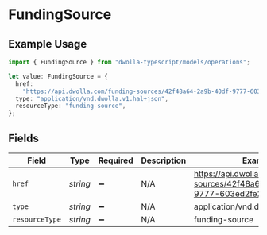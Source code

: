 # FundingSource

## Example Usage

```typescript
import { FundingSource } from "dwolla-typescript/models/operations";

let value: FundingSource = {
  href:
    "https://api.dwolla.com/funding-sources/42f48a64-2a9b-40df-9777-603ed2fe2764",
  type: "application/vnd.dwolla.v1.hal+json",
  resourceType: "funding-source",
};
```

## Fields

| Field                                                                       | Type                                                                        | Required                                                                    | Description                                                                 | Example                                                                     |
| --------------------------------------------------------------------------- | --------------------------------------------------------------------------- | --------------------------------------------------------------------------- | --------------------------------------------------------------------------- | --------------------------------------------------------------------------- |
| `href`                                                                      | *string*                                                                    | :heavy_minus_sign:                                                          | N/A                                                                         | https://api.dwolla.com/funding-sources/42f48a64-2a9b-40df-9777-603ed2fe2764 |
| `type`                                                                      | *string*                                                                    | :heavy_minus_sign:                                                          | N/A                                                                         | application/vnd.dwolla.v1.hal+json                                          |
| `resourceType`                                                              | *string*                                                                    | :heavy_minus_sign:                                                          | N/A                                                                         | funding-source                                                              |